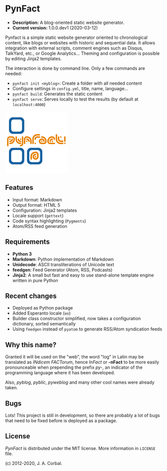 PynFact
=======

  * **Description:** A blog-oriented static website generator.
  * **Current version:** 1.0.0.dev1 (2020-03-12)

Pynfact is a simple static website generator oriented to chronological
content, like blogs or websites with historic and sequential data.  It
allows integration with external scripts, comment engines such as
Disqus, TalkYard, etc., or Google Analytics...  Theming and
configuration is possible by editing Jinja2 templates.

The interaction is done by command line.  Only a few commands are
needed:

  * `pynfact init <myblog>`: Create a folder with all needed content
  * Configure settings in `config.yml`, title, name, language...
  * `pynfact build`: Generates the static content
  * `pynfact serve`: Serves locally to test the results
   (by default at `localhost:4000`)

![PynFact Logo][pynfact_logo]


Features
--------

  * Input format: Markdown
  * Output format: HTML&nbsp;5
  * Configuration: Jinja2 templates
  * Locale support (`gettext`)
  * Code syntax highlighting (`Pygments`)
  * Atom/RSS feed generation


Requirements
------------

  * **Python 3**
  * **Markdown**: Python implementation of Markdown
  * **Unidecode**: ASCII transliterations of Unicode text
  * **feedgen**: Feed Generator (Atom, RSS, Podcasts)
  * **Jinja2**: A small but fast and easy to use stand-alone template
   engine written in pure Python


Recent changes
--------------

  * Deployed as Python package
  * Added Esperanto locale (`eo`)
  * Builder class constructor simplified, now takes a configuration
   dictionary, sorted semantically
  * Using `feedgen` instead of `pyatom` to generate RSS/Atom syndication
   feeds


Why this name?
--------------

Granted it will be used on the "web", the word "log" in Latin may be
translated as *INdicem FACTorum*, hence *InFact* or **-nFact** to be
more easily pronounceable when prepending the prefix *py-*, an indicator
of the programming language where it has been developed.

Also, *pyblog*, *pyblic*, *pyweblog* and many other cool names were
already taken.


Bugs
----

Lots!  This project is still in development, so there are probably a
lot of bugs that need to be fixed before is deployed as a package.


License
-------

*PynFact* is distributed under the MIT license.
More information in `LICENSE` file.

(c) 2012-2020, J. A. Corbal.


[pynfact_logo]: logo.png

